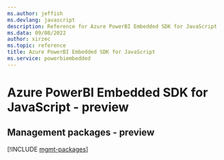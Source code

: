 ```yaml
---
ms.author: jeffish
ms.devlang: javascript
description: Reference for Azure PowerBI Embedded SDK for JavaScript
ms.data: 09/08/2022
author: xirzec
ms.topic: reference
title: Azure PowerBI Embedded SDK for JavaScript
ms.service: powerbiembedded
---
```

# Azure PowerBI Embedded SDK for JavaScript - preview

## Management packages - preview
[!INCLUDE [mgmt-packages](powerbi-embedded-mgmt-index.md)]
